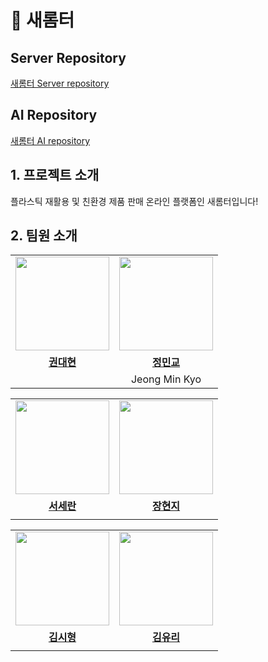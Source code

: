 # 🌱 새롬터

## Server Repository
[새롬터 Server repository](https://github.com/Saerom-teo/server)

## AI Repository
[새롬터 AI repository](https://github.com/Saerom-teo/ai)

## 1. 프로젝트 소개
플라스틱 재활용 및 친환경 제품 판매 온라인 플랫폼인 새롬터입니다!

## 2. 팀원 소개

<table>
  <tr>
    <td align="center"><a href="https://github.com/DevHyun2"><img src="https://avatars.githubusercontent.com/DevHyun2" width="150px;" alt="">
    <td align="center"><a href="https://github.com/MinkyoDev"><img src="https://avatars.githubusercontent.com/MinkyoDev" width="150px;" alt="">
    </td>
  </tr>
  <tr>
    <td align="center"><a href="https://github.com/DevHyun2"><b>권대현</b></td>
    <td align="center"><a href="https://github.com/MinkyoDev"><b>정민교</b></td>
  </tr>
 <tr>
    <td align="center"></td>
    <td align="center">Jeong Min Kyo</td>
  </tr>
</table>
      
<table>
  <tr>
    <td align="center"><a href="https://github.com/imrani-i"><img src="https://avatars.githubusercontent.com/imrani-i" width="150px;" alt="">
    <td align="center"><a href="https://github.com/JhyunJ1"><img src="https://avatars.githubusercontent.com/JhyunJ1" width="150px;" alt="">
    </td>
  </tr>
  <tr>
    <td align="center"><a href="https://github.com/imrani-i"><b>서세란</b></td>
    <td align="center"><a href="https://github.com/JhyunJ1"><b>장현지</b></td>
  </tr>
 <tr>
    <td align="center"></td>
    <td align="center"></td>
  </tr>
</table>
      
<table>
  <tr>
    <td align="center"><a href="https://github.com/kimsh300"><img src="https://avatars.githubusercontent.com/kimsh300" width="150px;" alt="">
    <td align="center"><a href="https://github.com/kimyurie"><img src="https://avatars.githubusercontent.com/kimyurie" width="150px;" alt="">
    </td>
  </tr>
  <tr>
    <td align="center"><a href="https://github.com/kimsh300"><b>김시형</b></td>
    <td align="center"><a href="https://github.com/kimyurie"><b>김유리</b></td>
  </tr>
 <tr>
    <td align="center"></td>
    <td align="center"></td>
  </tr>
</table>
